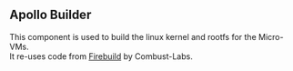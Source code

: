 ## Apollo Builder

This component is used to build the linux kernel and rootfs for the Micro-VMs.\
It re-uses code from [Firebuild](https://github.com/combust-labs/firebuild) by Combust-Labs.